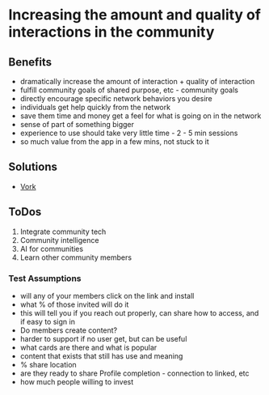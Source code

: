 # Increasing the amount and quality of interactions in the community

## Benefits

* dramatically increase the amount of interaction + quality of interaction
* fulfill community goals of shared purpose, etc - community goals
* directly encourage specific network behaviors you desire
* individuals get help quickly from the network
* save them time and money get a feel for what is going on in the network
* sense of part of something bigger
* experience to use should take very little time - 2 - 5 min sessions
* so much value from the app in a few mins, not stuck to it

## Solutions

* [Vork](../case-studies/vork.md)

## ToDos

1. Integrate community tech
2. Community intelligence
3. AI for communities
4. Learn other community members

### Test Assumptions

* will any of your members click on the link and install
* what % of those invited will do it
* this will tell you if you reach out properly, can share how to access, and if easy to sign in
* Do members create content?
* harder to support if no user get, but can be useful
* what cards are there and what is popular
* content that exists that still has use and meaning
* % share location
* are they ready to share Profile completion - connection to linked, etc
* how much people willing to invest

